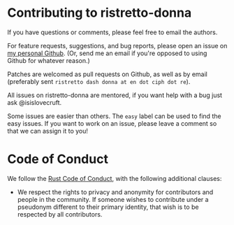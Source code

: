 # Contributing to ristretto-donna

If you have questions or comments, please feel free to email the
authors. 

For feature requests, suggestions, and bug reports, please open an issue on
[my personal Github](https://github.com/isislovecruft/ristretto-donna).  (Or, send me
an email if you're opposed to using Github for whatever reason.)

Patches are welcomed as pull requests on Github, as well as by
email (preferably sent `ristretto dash donna at en dot ciph dot re`).

All issues on ristretto-donna are mentored, if you want help with a bug just
ask @isislovecruft.

Some issues are easier than others. The `easy` label can be used to find the
easy issues. If you want to work on an issue, please leave a comment so that we
can assign it to you!

# Code of Conduct

We follow the [Rust Code of Conduct](http://www.rust-lang.org/conduct.html),
with the following additional clauses:

* We respect the rights to privacy and anonymity for contributors and people in
  the community.  If someone wishes to contribute under a pseudonym different to
  their primary identity, that wish is to be respected by all contributors.
